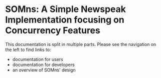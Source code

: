 # SOMns: A Simple Newspeak Implementation focusing on Concurrency Features

This documentation is split in multiple parts.
Please see the navigation on the left to find links to:

 - documentation for users
 - documentation for developers
 - an overview of SOMns' design
